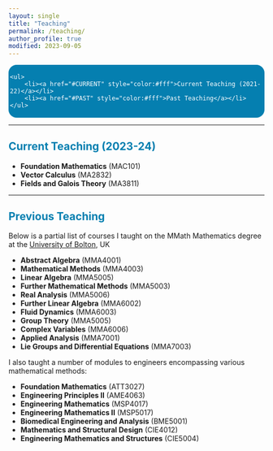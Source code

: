 ```yaml
---
layout: single
title: "Teaching"
permalink: /teaching/
author_profile: true
modified: 2023-09-05
---
```


<style>
.toc--style {
    margin: 0em 0em;
    padding: 0.2em;
    color: #fff;
    text-indent: initial;
    background-color: rgb(5,127,176);
    border-radius: 16px;
    box-shadow: 0 1px 1px rgba(59,156,186,0.25);
}
ol li {
  padding: 10px;
}

</style>

<div class="toc--style">

	<ul>
		<li><a href="#CURRENT" style="color:#fff">Current Teaching (2021-22)</a></li>
		<li><a href="#PAST" style="color:#fff">Past Teaching</a></li>
	</ul>
	
</div>	


---

## <a name="CURRENT" style="color: rgb(5,127,176);">Current Teaching (2023-24)</a>
* **Foundation Mathematics**  (MAC101)
* **Vector Calculus** (MA2832)
* **Fields and Galois Theory** (MA3811)

---

## <a name="PAST" style="color: rgb(5,127,176);">Previous Teaching</a>
Below is a partial list of courses I taught on the MMath Mathematics degree at the [University of Bolton](https://www.bolton.ac.uk), UK
* **Abstract Algebra** (MMA4001)
* **Mathematical Methods** (MMA4003)
* **Linear Algebra** (MMA5005)
* **Further Mathematical Methods** (MMA5003)
* **Real Analysis** (MMA5006)
* **Further Linear Algebra** (MMA6002)
* **Fluid Dynamics** (MMA6003)
* **Group Theory** (MMA5005)
* **Complex Variables** (MMA6006)
* **Applied Analysis** (MMA7001)
* **Lie Groups and Differential Equations** (MMA7003)  
  
I also taught a number of modules to engineers encompassing various mathematical methods:
* **Foundation Mathematics** (ATT3027)
* **Engineering Principles II** (AME4063)
* **Engineering Mathematics** (MSP4017)
* **Engineering Mathematics II** (MSP5017)
* **Biomedical Engineering and Analysis** (BME5001)
* **Mathematics and Structural Design** (CIE4012)
* **Engineering Mathematics and Structures** (CIE5004)
